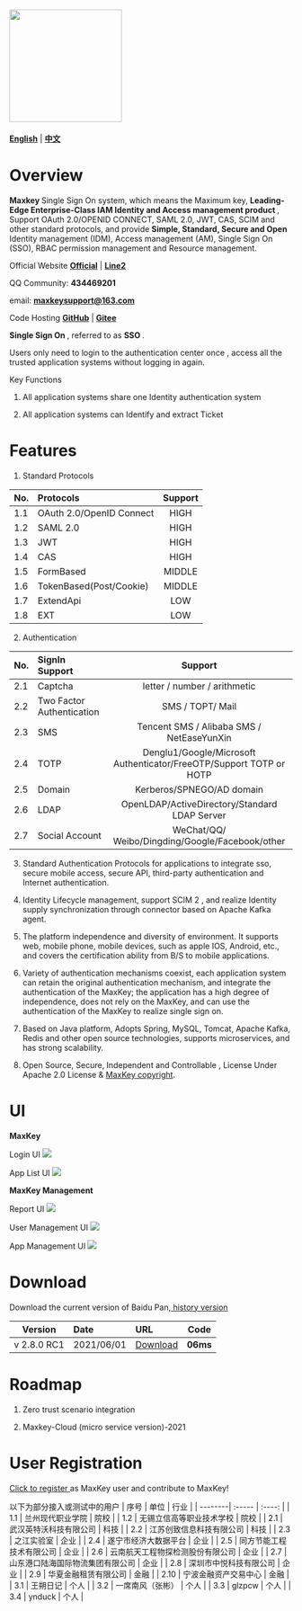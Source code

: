 # <img src="images/logo_maxkey.png?raw=true"  width="200px"   alt=""/>

<a href="README_en.md" target="_blank"><b>English</b></a>  |  <a href="README_zh.md" target="_blank"><b>中文</b></a>

# Overview

<b>Maxkey </b> Single Sign On system, which means the Maximum key, <b>Leading-Edge Enterprise-Class IAM Identity and Access management product </b>, Support OAuth 2.0/OPENID CONNECT, SAML 2.0, JWT, CAS, SCIM and other standard protocols, and provide <b> Simple, Standard, Secure and Open </b> Identity management (IDM), Access management (AM), Single Sign On (SSO), RBAC permission management and Resource management.

Official Website <a href="https://www.maxkey.top" target="_blank"><b>Official</b></a> |  <a href="https://maxkeytop.gitee.io" target="_blank"><b>Line2</b></a>

QQ Community: <b> 434469201 </b> 

email: <b> maxkeysupport@163.com </b>

Code Hosting <a href="https://github.com/dromara/MaxKey" target="_blank"><b>GitHub</b></a> | <a href="https://gitee.com/dromara/MaxKey" target="_blank"><b>Gitee</b></a>

<b> Single Sign On </b>, referred to as <b> SSO </b >.

Users only need to login to the authentication center once , access all the trusted application systems without logging in again.

Key Functions

1) All application systems share one Identity authentication system

2) All application systems can Identify and extract Ticket
 
 
# Features

1.  Standard Protocols

| No.     | Protocols   |  Support  |
| --------| :-----  	| :----:  	|
| 1.1     | OAuth 2.0/OpenID Connect   	| HIGH  |
| 1.2     | SAML 2.0   				 	| HIGH  |
| 1.3     | JWT  					    | HIGH  |
| 1.4     | CAS						 	| HIGH  |
| 1.5     | FormBased				    | MIDDLE|
| 1.6     | TokenBased(Post/Cookie)    	| MIDDLE|
| 1.7     | ExtendApi				    | LOW   |
| 1.8     | EXT						 	| LOW   |

2. Authentication

| No.     | SignIn Support  | Support   |
| --------| :-----  		| :----:  	|
| 2.1     | Captcha			| letter / number / arithmetic 	| 
| 2.2     | Two Factor Authentication  | SMS / TOPT/ Mail     |
| 2.3     | SMS				| Tencent SMS / Alibaba SMS / NetEaseYunXin 	|
| 2.4     | TOTP			| Denglu1/Google/Microsoft Authenticator/FreeOTP/Support TOTP or HOTP |
| 2.5     | Domain          | Kerberos/SPNEGO/AD domain|
| 2.6     | LDAP 			| OpenLDAP/ActiveDirectory/Standard LDAP Server |
| 2.7     | Social Account  | WeChat/QQ/ Weibo/Dingding/Google/Facebook/other  | 


3. Standard Authentication Protocols for applications to integrate sso, secure mobile access, secure API, third-party authentication and Internet authentication.

4. Identity Lifecycle management, support SCIM 2 , and realize Identity supply synchronization through connector based on Apache Kafka agent.

5. The platform independence and diversity of environment. It supports web, mobile phone, mobile devices, such as apple IOS, Android, etc., and covers the certification ability from B/S to mobile applications.

6. Variety of authentication mechanisms coexist, each application system can retain the original authentication mechanism, and integrate the authentication of the MaxKey; the application has a high degree of independence, does not rely on the MaxKey, and can use the authentication of the MaxKey to realize single sign on.

7. Based on Java platform, Adopts Spring, MySQL, Tomcat, Apache Kafka, Redis and other open source technologies, supports microservices, and has strong scalability.

8. Open Source, Secure,  Independent and Controllable , License Under Apache 2.0 License & <a href="https://maxkey.top/zh/about/licenses.html" target="_blank">MaxKey copyright</a>. 


# UI

**MaxKey**

Login UI
<img src="images/maxkey_login.png?raw=true"/>

App List UI
<img src="images/maxkey_index.png?raw=true"/>

**MaxKey Management**

Report UI
<img src="images/maxkey_mgt_rpt.png?raw=true"/>

User Management UI
<img src="images/maxkey_mgt_users.png?raw=true"/>

App Management UI
<img src="images/maxkey_mgt_apps.png?raw=true"/>


# Download

Download the current version of Baidu Pan,<a href="https://maxkey.top/zh/about/download.html" target="_blank"> history version</a>

| Version    | Date   |  URL  |  Code  |
| --------| :-----  | :----  | :----:  |
| v 2.8.0 RC1 | 2021/06/01   |  <a href="https://pan.baidu.com/s/1fMr45bhahVWpdcTxXDxP9Q" target="_blank">Download</a>  |  **06ms**  |


# Roadmap

1. Zero trust scenario integration

2. Maxkey-Cloud (micro service version)-2021

# User Registration

<a href="https://github.com/dromara/MaxKey/issues/40" target="_blank"> Click to register </a> as MaxKey user and contribute to MaxKey!

以下为部分接入或测试中的用户
| 序号    | 单位   	|  行业   |
| --------| :-----  | :----:  |
| 1.1     | 兰州现代职业学院						 	|  院校  |
| 1.2     | 无锡立信高等职业技术学校				    |  院校  |
| 2.1     | 武汉英特沃科技有限公司   				 	|  科技  |
| 2.2     | 江苏创致信息科技有限公司  					|  科技  |
| 2.3     | 之江实验室				    				|  企业  |
| 2.4     | 遂宁市经济大数据平台    					|  企业  |
| 2.5     | 同方节能工程技术有限公司    				|  企业  |
| 2.6     | 云南航天工程物探检测股份有限公司    		|  企业  |
| 2.7     | 山东港口陆海国际物流集团有限公司    		|  企业  |
| 2.8     | 深圳市中悦科技有限公司						|  企业  |
| 2.9     | 华夏金融租赁有限公司    					|  金融  |
| 2.10    | 宁波金融资产交易中心    					|  金融  |
| 3.1     | 王朔日记    								|  个人  |
| 3.2     | 一席南风（张彬）    						|  个人  |
| 3.3     | glzpcw    									|  个人  |
| 3.4     | ynduck    									|  个人  |